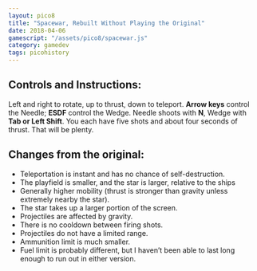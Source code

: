 ```yaml
---
layout: pico8
title: "Spacewar, Rebuilt Without Playing the Original"
date: 2018-04-06
gamescript: "/assets/pico8/spacewar.js"
category: gamedev
tags: picohistory
---
```

## Controls and Instructions:
Left and right to rotate, up to thrust, down to teleport. **Arrow keys** control the Needle; **ESDF** control the Wedge. Needle shoots with **N**, Wedge with **Tab or Left Shift**.
You each have five shots and about four seconds of thrust. That will be plenty.
## Changes from the original:
- Teleportation is instant and has no chance of self-destruction.
- The playfield is smaller, and the star is larger, relative to the ships
- Generally higher mobility (thrust is stronger than gravity unless extremely nearby the star).
- The star takes up a larger portion of the screen.
- Projectiles are affected by gravity.
- There is no cooldown between firing shots.
- Projectiles do not have a limited range.
- Ammunition limit is much smaller.
- Fuel limit is probably different, but I haven’t been able to last long enough to run out in either version.
